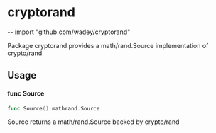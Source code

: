 # cryptorand
--
    import "github.com/wadey/cryptorand"

Package cryptorand provides a math/rand.Source implementation of crypto/rand

## Usage

#### func  Source

```go
func Source() mathrand.Source
```
Source returns a math/rand.Source backed by crypto/rand
